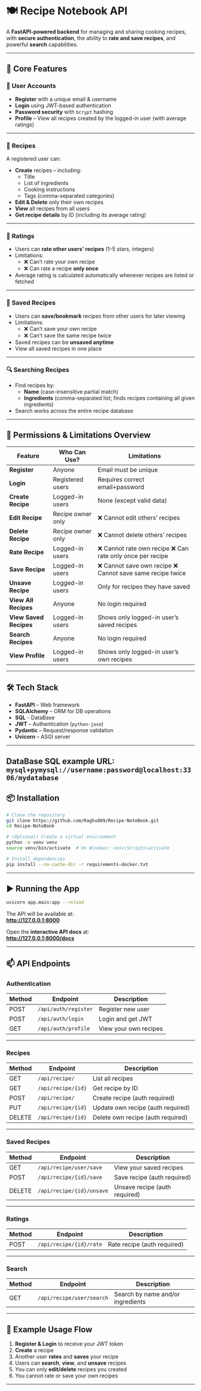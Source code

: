 # 🍽️ Recipe Notebook API

A **FastAPI-powered backend** for managing and sharing cooking recipes, with **secure authentication**, the ability to **rate and save recipes**, and powerful **search** capabilities.

***

## 🚀 Core Features

### 👤 **User Accounts**
- **Register** with a unique email & username
- **Login** using JWT-based authentication
- **Password security** with `bcrypt` hashing
- **Profile** – View all recipes created by the logged-in user (with average ratings)

***

### 📄 **Recipes**
A registered user can:
- **Create** recipes – including:
  - Title
  - List of ingredients
  - Cooking instructions
  - Tags (comma-separated categories)
- **Edit & Delete** only their own recipes
- **View** all recipes from all users
- **Get recipe details** by ID (including its average rating)

***

### 🌟 **Ratings**
- Users can **rate other users’ recipes** (1–5 stars, integers)
- Limitations:
  - ❌ Can’t rate your own recipe
  - ❌ Can rate a recipe **only once**
- Average rating is calculated automatically whenever recipes are listed or fetched

***

### 📌 **Saved Recipes**
- Users can **save/bookmark** recipes from other users for later viewing
- Limitations:
  - ❌ Can’t save your own recipe
  - ❌ Can’t save the same recipe twice
- Saved recipes can be **unsaved anytime**
- View all saved recipes in one place

***

### 🔍 **Searching Recipes**
- Find recipes by:
  - **Name** (case-insensitive partial match)
  - **Ingredients** (comma-separated list; finds recipes containing all given ingredients)
- Search works across the entire recipe database

***

## 🔐 **Permissions & Limitations Overview**

| Feature                        | Who Can Use?             | Limitations                                                                 |
|--------------------------------|--------------------------|------------------------------------------------------------------------------|
| **Register**                   | Anyone                   | Email must be unique                                                        |
| **Login**                      | Registered users         | Requires correct email+password                                             |
| **Create Recipe**               | Logged-in users          | None (except valid data)                                                     |
| **Edit Recipe**                 | Recipe owner only        | ❌ Cannot edit others’ recipes                                               |
| **Delete Recipe**               | Recipe owner only        | ❌ Cannot delete others’ recipes                                             |
| **Rate Recipe**                 | Logged-in users          | ❌ Cannot rate own recipe ❌ Can rate only once per recipe                |
| **Save Recipe**                 | Logged-in users          | ❌ Cannot save own recipe ❌ Cannot save same recipe twice                |
| **Unsave Recipe**               | Logged-in users          | Only for recipes they have saved                                             |
| **View All Recipes**            | Anyone                   | No login required                                                            |
| **View Saved Recipes**          | Logged-in users          | Shows only logged-in user’s saved recipes                                    |
| **Search Recipes**              | Anyone                   | No login required                                                            |
| **View Profile**                | Logged-in users          | Shows only logged-in user’s own recipes                                      |

***

## 🛠️ Tech Stack

- **FastAPI** – Web framework
- **SQLAlchemy** – ORM for DB operations
- **SQL** - DataBase
- **JWT** – Authentication (`python-jose`)
- **Pydantic** – Request/response validation
- **Uvicorn** – ASGI server

***
## DataBase SQL example URL: ```mysql+pymysql://username:password@localhost:3306/mydatabase```
## 📦 Installation

```bash
# Clone the repository
git clone https://github.com/Raghu889/Recipe-NoteBook.git
cd Recipe-NoteBook

# (Optional) Create a virtual environment
python -m venv venv
source venv/bin/activate  # On Windows: venv\Scripts\activate

# Install dependencies
pip install --no-cache-dir -r requirements-docker.txt
```

***

## ▶️ Running the App

```bash
uvicorn app.main:app --reload
```

The API will be available at:  
**http://127.0.0.1:8000**  

Open the **interactive API docs** at:  
**http://127.0.0.1:8000/docs**

***

## 📫 API Endpoints

### **Authentication**
| Method | Endpoint             | Description           |
| ------ | -------------------- | --------------------- |
| POST   | `/api/auth/register` | Register new user     |
| POST   | `/api/auth/login`    | Login and get JWT     |
| GET    | `/api/auth/profile`  | View your own recipes |

***

### **Recipes**
| Method | Endpoint                                | Description                                 |
| ------ | --------------------------------------- | ------------------------------------------- |
| GET    | `/api/recipe/`                          | List all recipes                            |
| GET    | `/api/recipe/{id}`                      | Get recipe by ID                            |
| POST   | `/api/recipe/`                          | Create recipe (auth required)               |
| PUT    | `/api/recipe/{id}`                      | Update own recipe (auth required)           |
| DELETE | `/api/recipe/{id}`                      | Delete own recipe (auth required)           |

***

### **Saved Recipes**
| Method | Endpoint                  | Description                                 |
| ------ | ------------------------- | ------------------------------------------- |
| GET    | `/api/recipe/user/save`   | View your saved recipes                     |
| POST   | `/api/recipe/{id}/save`   | Save recipe (auth required)                 |
| DELETE | `/api/recipe/{id}/unsave` | Unsave recipe (auth required)               |

***

### **Ratings**
| Method | Endpoint                  | Description                                 |
| ------ | ------------------------- | ------------------------------------------- |
| POST   | `/api/recipe/{id}/rate`   | Rate recipe (auth required)                 |

***

### **Search**
| Method | Endpoint                  | Description                                 |
| ------ | ------------------------- | ------------------------------------------- |
| GET    | `/api/recipe/user/search` | Search by name and/or ingredients           |

***

## 📝 Example Usage Flow

1. **Register & Login** to receive your JWT token
2. **Create** a recipe
3. Another user **rates** and **saves** your recipe
4. Users can **search**, **view**, and **unsave** recipes
5. You can only **edit/delete** recipes you created
6. You cannot rate or save your own recipes

***

